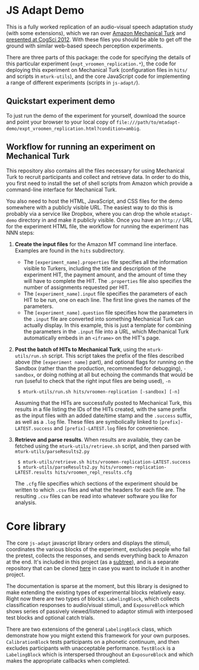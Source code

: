 # JS Adapt Demo

This is a fully worked replication of an audio-visual speech adaptation study (with some extensions), which we ran over [Amazon Mechanical Turk](http://www.mturk.com) and [presented at CogSci 2012](http://www.academia.edu/1532335/Kleinschmidt_D._F._and_Jaeger_T._F._2012_._A_continuum_of_phonetic_adaptation_Evaluating_an_incremental_belief-updating_model_of_recalibration_and_selective_adaptation._In_CogSci12).  With these files you should be able to get off the ground with similar web-based speech perception experiments.  

There are three parts of this package: the code for specifying the details of this particular experiment (`expt_vroomen_replication.*`), the code for deploying this experiment on Mechanical Turk (configuration files in `hits/` and scripts in `mturk-utils`), and the core JavaScript code for implementing a range of different experiments (scripts in `js-adapt/`).

## Quickstart experiment demo

To just run the demo of the experiment for yourself, download the source and point your browser to your local copy of `file:///path/to/mtadapt-demo/expt_vroomen_replication.html?condition=ambig`.  

## Workflow for running an experiment on Mechanical Turk

This repository also contains all the files necessary for using Mechanical Turk to recruit participants and collect and retrieve data.  In order to do this, you first need to install the set of shell scripts from Amazon which provide a command-line interface for Mechanical Turk.

You also need to host the HTML, JavaScript, and CSS files for the demo somewhere with a publicly visible URL.  The easiest way to do this is probably via a service like Dropbox, where you can drop the whole `mtadapt-demo` directory in and make it publicly visible.  Once you have an `http://` URL for the experiment HTML file, the workflow for running the experiment has NNN steps:

1. **Create the input files** for the Amazon MT command line interface.  Examples are found in the `hits` subdirectory.  
    * The `[experiment_name].properties` file specifies all the information visible to Turkers, including the title and description of the experiment HIT, the payment amount, and the amount of time they will have to complete the HIT.  The `.properties` file also specifies the number of assignments requested per HIT.
    * The `[experiment_name].input` file specifies the parameters of each HIT to be run, one on each line.  The first line gives the names of the parameters.
    * The `[experiment_name].question` file specifies how the parameters in the `.input` file are converted into something Mechanical Turk can actually display.  In this example, this is just a template for combining the parameters in the `.input` file into a URL, which Mechanical Turk automatically embeds in an `<iframe>` on the HIT's page.

2. **Post the batch of HITs to Mechanical Turk**, using the `mturk-utils/run.sh` script.  This script takes the prefix of the files described above (the `[experiment name]` part), and optional flags for running on the Sandbox (rather than the production, recommended for debugging), `-sandbox`, or doing nothing at all but echoing the commands that would be run (useful to check that the right input files are being used), `-n`

        $ mturk-utils/run.sh hits/vroomen-replication [-sandbox] [-n]

    Assuming that the HITs are successfully posted to Mechanical Turk, this results in a file listing the IDs of the HITs created, with the same prefix as the input files with an added date/time stamp and the `.success` suffix, as well as a `.log` file.  These files are symbolically linked to `[prefix]-LATEST.success` and `[prefix]-LATEST.log` files for convenience.

3. **Retrieve and parse results**. When results are available, they can be fetched using the `mturk-utils/retrieve.sh` script, and then parsed with `mturk-utils/parseResults2.py`

        $ mturk-utils/retrieve.sh hits/vroomen-replication-LATEST.success
        $ mturk-utils/parseResults2.py hits/vroomen-replication-LATEST.results hits/vroomen_repl_results.cfg
    
    The `.cfg` file specifies which sections of the experiment should be written to which `.csv` files and what the headers for each file are.  The resulting `.csv` files can be read into whatever software you like for analysis.

    
# Core library

The core `js-adapt` javascript library orders and displays the stimuli, coordinates the various blocks of the experiment, excludes people who fail the pretest, collects the responses, and sends everything back to Amazon at the end.  It's included in this project (as a [subtree](http://psionides.eu/2010/02/04/sharing-code-between-projects-with-git-subtree/)), and is a separate repository that can be cloned [here](https://bitbucket.org/dkleinschmidt/jadapt) in case you want to include it in another project.  

The documentation is sparse at the moment, but this library is designed to make extending the existing types of experimental blocks relatively easy.  Right now there are two types of blocks:  `LabelingBlock`, which collects classification responses to audio/visual stimuli, and `ExposureBlock` which shows series of passively viewed/listened to adaptor stimuli with interposed test blocks and optional catch trials.

There are two extensions of the general `LabelingBlock` class, which demonstrate how you might extend this framework for your own purposes.  `CalibrationBlock` tests participants on a phonetic continuum, and then excludes participants with unacceptable performance.  `TestBlock` is a `LabelingBlock` which is interspersed throughout an `ExposureBlock` and which makes the appropriate callbacks when completed.

